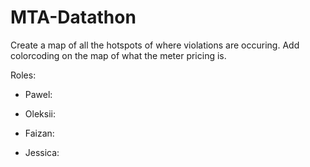 # MTA-Datathon
Create a map of all the hotspots of where violations are occuring. Add colorcoding on the map of what the meter pricing is.

Roles: 

- Pawel:


- Oleksii:


- Faizan:


- Jessica: 
